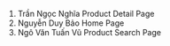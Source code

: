 1. Trần Ngọc Nghĩa  Product Detail Page
2. Nguyễn Duy Bảo Home Page
3. Ngô Văn Tuấn Vũ Product Search Page


